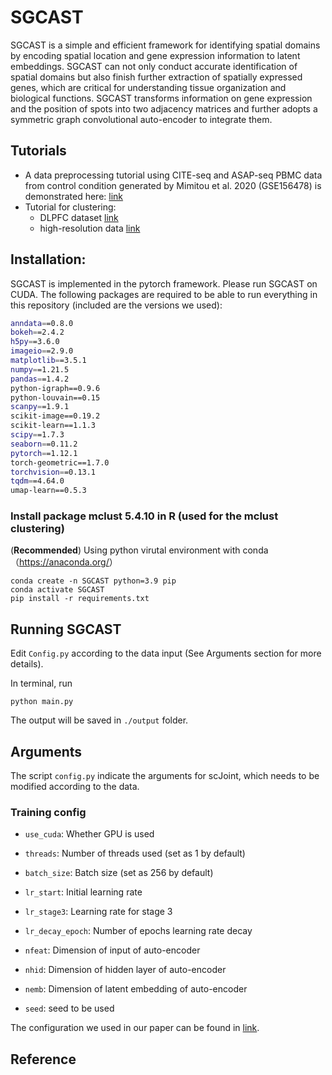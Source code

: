# SGCAST

SGCAST is a simple and efficient framework for identifying spatial domains by encoding spatial location and gene expression information to latent embeddings. SGCAST  can not only conduct accurate identification of spatial domains but also finish further extraction of
spatially expressed genes, which are critical for understanding tissue
organization and biological functions. SGCAST transforms information on gene expression and the position of spots into two adjacency matrices and further adopts a symmetric graph convolutional auto-encoder to integrate them.


## Tutorials

+ A data preprocessing tutorial using CITE-seq and ASAP-seq PBMC data from control condition generated by Mimitou et al. 2020 (GSE156478) is demonstrated here: [link](https://github.com/sydneybiox/scJoint/blob/main/tutorial/CITE-seq%20and%20ASAP-seq%20integration%20using%20scJoint.ipynb)
+ Tutorial for clustering: 
    + DLPFC dataset [link](https://github.com/cuhklinlab/SGCAST/blob/main/SGCAST/DLPFC_clustering.ipynb)
    + high-resolution data [link](https://github.com/cuhklinlab/SGCAST/blob/main/SGCAST/high-res_clustering.ipynb)


## Installation:
 
SGCAST is implemented in the pytorch framework. Please run SGCAST on CUDA. The following packages are required to be able to run everything in this repository (included are the versions we used):

```bash
anndata==0.8.0 
bokeh==2.4.2
h5py==3.6.0
imageio==2.9.0   
matplotlib==3.5.1 
numpy==1.21.5
pandas==1.4.2
python-igraph==0.9.6
python-louvain==0.15 
scanpy==1.9.1 
scikit-image==0.19.2
scikit-learn==1.1.3
scipy==1.7.3
seaborn==0.11.2
pytorch==1.12.1
torch-geometric==1.7.0 
torchvision==0.13.1
tqdm==4.64.0
umap-learn==0.5.3 
```
### Install package mclust 5.4.10 in R (used for the mclust clustering)

(**Recommended**) Using python virutal environment with conda（<https://anaconda.org/>）
```shell
conda create -n SGCAST python=3.9 pip
conda activate SGCAST
pip install -r requirements.txt
```



## Running SGCAST

Edit `Config.py` according to the data input (See Arguments section for more details).

In terminal, run

```
python main.py
```

The output will be saved in `./output` folder.


## Arguments

The script `config.py` indicate the arguments for scJoint, which needs to be modified according to the data.


### Training config

+ `use_cuda`: Whether GPU is used
+ `threads`: Number of threads used (set as 1 by default)

+ `batch_size`: Batch size (set as 256 by default)
+ `lr_start`: Initial learning rate 
+ `lr_stage3`: Learning rate for stage 3
+ `lr_decay_epoch`: Number of epochs learning rate decay
+ `nfeat`: Dimension of input of auto-encoder
+ `nhid`: Dimension of hidden layer of auto-encoder
+ `nemb`: Dimension of latent embedding of auto-encoder
+ `seed`: seed to be used

The configuration we used in our paper can be found in [link](https://github.com/cuhklinlab/SGCAST/blob/main/SGCAST/Config.py).



## Reference
